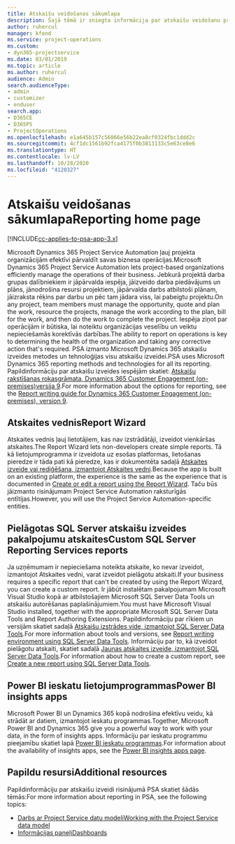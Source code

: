 ```yaml
---
title: Atskaišu veidošanas sākumlapa
description: Šajā tēmā ir sniegta informācija par atskaišu veidošanu programmā Dynamics 365 Project Service Automation.
author: ruhercul
manager: kfend
ms.service: project-operations
ms.custom:
- dyn365-projectservice
ms.date: 03/01/2019
ms.topic: article
ms.author: ruhercul
audience: Admin
search.audienceType:
- admin
- customizer
- enduser
search.app:
- D365CE
- D365PS
- ProjectOperations
ms.openlocfilehash: e1a645b157c56066e56b22ea8cf0324fbc1ddd2c
ms.sourcegitcommit: 4cf1dc1561b92fca4175f0b3813133c5e63ce8e6
ms.translationtype: HT
ms.contentlocale: lv-LV
ms.lasthandoff: 10/28/2020
ms.locfileid: "4120327"
---
```

# <a name="reporting-home-page"></a><span data-ttu-id="e3b39-103">Atskaišu veidošanas sākumlapa</span><span class="sxs-lookup"><span data-stu-id="e3b39-103">Reporting home page</span></span>

[!INCLUDE[cc-applies-to-psa-app-3.x](../includes/cc-applies-to-psa-app-3x.md)]

<span data-ttu-id="e3b39-104">Microsoft Dynamics 365 Project Service Automation ļauj projekta organizācijām efektīvi pārvaldīt savas biznesa operācijas.</span><span class="sxs-lookup"><span data-stu-id="e3b39-104">Microsoft Dynamics 365 Project Service Automation lets project-based organizations efficiently manage the operations of their business.</span></span> <span data-ttu-id="e3b39-105">Jebkurā projektā darba grupas dalībniekiem ir jāpārvalda iespēja, jāizveido darba piedāvājums un plāns, jānodrošina resursi projektiem, jāpārvalda darbs atbilstoši plānam, jāizraksta rēķins par darbu un pēc tam jādara viss, lai pabeigtu projektu.</span><span class="sxs-lookup"><span data-stu-id="e3b39-105">On any project, team members must manage the opportunity, quote and plan the work, resource the projects, manage the work according to the plan, bill for the work, and then do the work to complete the project.</span></span> <span data-ttu-id="e3b39-106">Iespēja ziņot par operācijām ir būtiska, lai noteiktu organizācijas veselību un veiktu nepieciešamās korektīvās darbības.</span><span class="sxs-lookup"><span data-stu-id="e3b39-106">The ability to report on operations is key to determining the health of the organization and taking any corrective action that's required.</span></span> <span data-ttu-id="e3b39-107">PSA izmanto Microsoft Dynamics 365 atskaišu izveides metodes un tehnoloģijas visu atskaišu izveidei.</span><span class="sxs-lookup"><span data-stu-id="e3b39-107">PSA uses Microsoft Dynamics 365 reporting methods and technologies for all its reporting.</span></span> <span data-ttu-id="e3b39-108">Papildinformāciju par atskaišu izveides iespējām skatiet: [Atskaišu rakstīšanas rokasgrāmata, Dynamics 365 Customer Engagement (on-premises)versija 9](https://docs.microsoft.com/dynamics365/customerengagement/on-premises/analytics/reporting-analytics-with-dynamics-365).</span><span class="sxs-lookup"><span data-stu-id="e3b39-108">For more information about the options for reporting, see the [Report writing guide for Dynamics 365 Customer Engagement (on-premises), version 9](https://docs.microsoft.com/dynamics365/customerengagement/on-premises/analytics/reporting-analytics-with-dynamics-365).</span></span>

## <a name="report-wizard"></a><span data-ttu-id="e3b39-109">Atskaites vednis</span><span class="sxs-lookup"><span data-stu-id="e3b39-109">Report Wizard</span></span>

<span data-ttu-id="e3b39-110">Atskaites vednis ļauj lietotājiem, kas nav izstrādātāji, izveidot vienkāršas atskaites.</span><span class="sxs-lookup"><span data-stu-id="e3b39-110">The Report Wizard lets non-developers create simple reports.</span></span> <span data-ttu-id="e3b39-111">Tā kā lietojumprogramma ir izveidota uz esošas platformas, lietošanas pieredze ir tāda pati kā pieredze, kas ir dokumentēta sadaļā [Atskaites izveide vai rediģēšana, izmantojot Atskaites vedni](https://docs.microsoft.com/dynamics365/customerengagement/on-premises/basics/create-edit-copy-report-wizard).</span><span class="sxs-lookup"><span data-stu-id="e3b39-111">Because the app is built on an existing platform, the experience is the same as the experience that is documented in [Create or edit a report using the Report Wizard](https://docs.microsoft.com/dynamics365/customerengagement/on-premises/basics/create-edit-copy-report-wizard).</span></span> <span data-ttu-id="e3b39-112">Taču būs jāizmanto risinājumam Project Service Automation raksturīgās entītijas.</span><span class="sxs-lookup"><span data-stu-id="e3b39-112">However, you will use the Project Service Automation-specific entities.</span></span>

## <a name="custom-sql-server-reporting-services-reports"></a><span data-ttu-id="e3b39-113">Pielāgotas SQL Server atskaišu izveides pakalpojumu atskaites</span><span class="sxs-lookup"><span data-stu-id="e3b39-113">Custom SQL Server Reporting Services reports</span></span>

<span data-ttu-id="e3b39-114">Ja uzņēmumam ir nepieciešama noteikta atskaite, ko nevar izveidot, izmantojot Atskaites vedni, varat izveidot pielāgotu atskaiti.</span><span class="sxs-lookup"><span data-stu-id="e3b39-114">If your business requires a specific report that can't be created by using the Report Wizard, you can create a custom report.</span></span> <span data-ttu-id="e3b39-115">Ir jābūt instalētam pakalpojumam Microsoft Visual Studio kopā ar atbilstošajiem Microsoft SQL Server Data Tools un atskaišu autorēšanas paplašinājumiem.</span><span class="sxs-lookup"><span data-stu-id="e3b39-115">You must have Microsoft Visual Studio installed, together with the appropriate Microsoft SQL Server Data Tools and Report Authoring Extensions.</span></span> <span data-ttu-id="e3b39-116">Papildinformāciju par rīkiem un versijām skatiet sadaļā [Atskaišu izstrādes vide, izmantojot SQL Server Data Tools](https://docs.microsoft.com/dynamics365/customerengagement/on-premises/analytics/report-writing-environment-using-sql-server-data-tools).</span><span class="sxs-lookup"><span data-stu-id="e3b39-116">For more information about tools and versions, see [Report writing environment using SQL Server Data Tools](https://docs.microsoft.com/dynamics365/customerengagement/on-premises/analytics/report-writing-environment-using-sql-server-data-tools).</span></span> <span data-ttu-id="e3b39-117">Informāciju par to, kā izveidot pielāgotu atskaiti, skatiet sadaļā [Jaunas atskaites izveide, izmantojot SQL Server Data Tools](https://docs.microsoft.com/dynamics365/customerengagement/on-premises/analytics/create-a-new-report-using-sql-server-data-tools).</span><span class="sxs-lookup"><span data-stu-id="e3b39-117">For information about how to create a custom report, see [Create a new report using SQL Server Data Tools](https://docs.microsoft.com/dynamics365/customerengagement/on-premises/analytics/create-a-new-report-using-sql-server-data-tools).</span></span>

## <a name="power-bi-insights-apps"></a><span data-ttu-id="e3b39-118">Power BI ieskatu lietojumprogrammas</span><span class="sxs-lookup"><span data-stu-id="e3b39-118">Power BI insights apps</span></span>

<span data-ttu-id="e3b39-119">Microsoft Power BI un Dynamics 365 kopā nodrošina efektīvu veidu, kā strādāt ar datiem, izmantojot ieskatu programmas.</span><span class="sxs-lookup"><span data-stu-id="e3b39-119">Together, Microsoft Power BI and Dynamics 365 give you a powerful way to work with your data, in the form of insights apps.</span></span> <span data-ttu-id="e3b39-120">Informāciju par ieskatu programmu pieejamību skatiet lapā [Power BI ieskatu programmas](https://powerbi.microsoft.com/power-bi-insights-apps/).</span><span class="sxs-lookup"><span data-stu-id="e3b39-120">For information about the availability of insights apps, see the [Power BI insights apps page](https://powerbi.microsoft.com/power-bi-insights-apps/).</span></span>


## <a name="additional-resources"></a><span data-ttu-id="e3b39-121">Papildu resursi</span><span class="sxs-lookup"><span data-stu-id="e3b39-121">Additional resources</span></span>
<span data-ttu-id="e3b39-122">Papildinformāciju par atskaišu izveidi risinājumā PSA skatiet šādās tēmās:</span><span class="sxs-lookup"><span data-stu-id="e3b39-122">For more information about reporting in PSA, see the following topics:</span></span>

- [<span data-ttu-id="e3b39-123">Darbs ar Project Service datu modeli</span><span class="sxs-lookup"><span data-stu-id="e3b39-123">Working with the Project Service data model</span></span>](reports-working-project-service-data-model.md)
- [<span data-ttu-id="e3b39-124">Informācijas paneļi</span><span class="sxs-lookup"><span data-stu-id="e3b39-124">Dashboards</span></span>](reports-dashboards.md)

